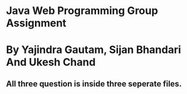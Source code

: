 # Java Web Programming Group Assignment
# By Yajindra Gautam, Sijan Bhandari And Ukesh Chand
## All three question is inside three seperate files.
